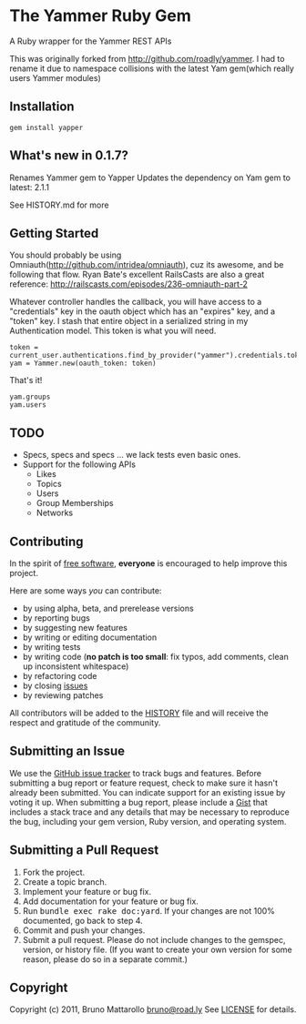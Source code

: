 The Yammer Ruby Gem
====================
A Ruby wrapper for the Yammer REST APIs

This was originally forked from http://github.com/roadly/yammer.  I had to rename it due to namespace collisions with the latest Yam gem(which really users Yammer modules)

Installation
------------
    gem install yapper

What's new in 0.1.7?
----------------

Renames Yammer gem to Yapper
Updates the dependency on Yam gem to latest: 2.1.1

See HISTORY.md for more


Getting Started
---------------

You should probably be using Omniauth(http://github.com/intridea/omniauth), cuz its awesome, and be following that flow.  Ryan Bate's excellent RailsCasts are also a great reference: http://railscasts.com/episodes/236-omniauth-part-2

Whatever controller handles the callback, you will have access to a "credentials" key in the oauth object which has an "expires" key, and a "token" key.  I stash that entire object in a serialized string in my Authentication model.  This token is what you will need.

    token = current_user.authentications.find_by_provider("yammer").credentials.token
    yam = Yammer.new(oauth_token: token)
    
That's it!

    yam.groups
    yam.users


TODO
----

* Specs, specs and specs ... we lack tests even basic ones.
* Support for the following APIs
  * Likes
  * Topics
  * Users
  * Group Memberships
  * Networks
  
Contributing
------------
In the spirit of [free software](http://www.fsf.org/licensing/essays/free-sw.html), **everyone** is encouraged to help improve this project.

Here are some ways *you* can contribute:

* by using alpha, beta, and prerelease versions
* by reporting bugs
* by suggesting new features
* by writing or editing documentation
* by writing tests
* by writing code (**no patch is too small**: fix typos, add comments, clean up inconsistent whitespace)
* by refactoring code
* by closing [issues](https://github.com/roadly/yammer/issues)
* by reviewing patches

All contributors will be added to the [HISTORY](https://github.com/roadly/yammer/blob/master/HISTORY.md)
file and will receive the respect and gratitude of the community.

Submitting an Issue
-------------------
We use the [GitHub issue tracker](https://github.com/roadly/yammer/issues) to track bugs and
features. Before submitting a bug report or feature request, check to make sure it hasn't already
been submitted. You can indicate support for an existing issue by voting it up. When submitting a
bug report, please include a [Gist](https://gist.github.com/) that includes a stack trace and any
details that may be necessary to reproduce the bug, including your gem version, Ruby version, and
operating system. 

Submitting a Pull Request
-------------------------
1. Fork the project.
2. Create a topic branch.
3. Implement your feature or bug fix.
4. Add documentation for your feature or bug fix.
5. Run <tt>bundle exec rake doc:yard</tt>. If your changes are not 100% documented, go back to step 4.
6. Commit and push your changes.
7. Submit a pull request. Please do not include changes to the gemspec, version, or history file. (If you want to create your own version for some reason, please do so in a separate commit.)



Copyright
---------
Copyright (c) 2011, Bruno Mattarollo <bruno@road.ly>
See [LICENSE](https://github.com/roadly/yammer/blob/master/LICENSE.md) for details.
